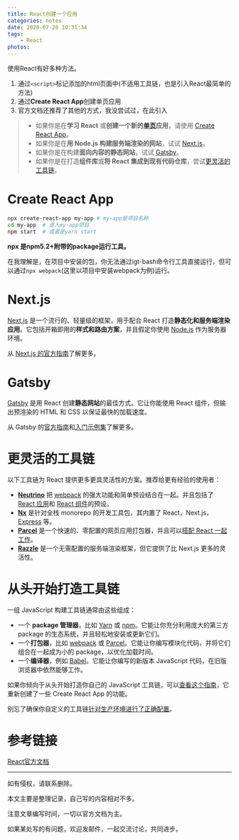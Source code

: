 ```yaml
---
title: React创建一个应用
categories: notes
date: 2020-07-20 10:31:34
tags:
	- React
photos:
---
```








使用React有好多种方法。

1. 通过`<script>`标记添加的html页面中(不适用工具链，也是引入React最简单的方法)
2. 通过**Create React App**创建单页应用
3. 官方文档还推荐了其他的方式，我没尝试过，在此引入

>- 如果你是在**学习 React** 或**创建一个新的[单页](https://zh-hans.reactjs.org/docs/glossary.html#single-page-application)应用**，请使用 [Create React App](https://zh-hans.reactjs.org/docs/create-a-new-react-app.html#create-react-app)。
>- 如果你是在**用 Node.js 构建服务端渲染的网站**，试试 [Next.js](https://zh-hans.reactjs.org/docs/create-a-new-react-app.html#nextjs)。
>- 如果你是在构建**面向内容的静态网站**，试试 [Gatsby](https://zh-hans.reactjs.org/docs/create-a-new-react-app.html#gatsby)。
>- 如果你是在打造**组件库**或**将 React 集成到现有代码仓库**，尝试[更灵活的工具链](https://zh-hans.reactjs.org/docs/create-a-new-react-app.html#more-flexible-toolchains)。

# Create React App

```bash
npx create-react-app my-app # my-app是项目名称
cd my-app  # 进入my-app项目
npm start  # 或者是yarn start
```

**npx 是npm5.2+附带的package运行工具。**

在我理解是，在项目中安装的包，你无法通过igt-bash命令行工具直接运行，但可以通过`npx webpack`(这里以项目中安装webpack为例)运行。

# Next.js

[Next.js](https://nextjs.org/) 是一个流行的、轻量级的框架，用于配合 React 打造**静态化和服务端渲染应用**。它包括开箱即用的**样式和路由方案**，并且假定你使用 [Node.js](https://nodejs.org/) 作为服务器环境。

从 [Next.js 的官方指南](https://nextjs.org/learn/)了解更多。

# Gatsby

[Gatsby](https://www.gatsbyjs.org/) 是用 React 创建**静态网站**的最佳方式。它让你能使用 React 组件，但输出预渲染的 HTML 和 CSS 以保证最快的加载速度。

从 Gatsby 的[官方指南](https://www.gatsbyjs.org/docs/)和[入门示例集](https://www.gatsbyjs.org/docs/gatsby-starters/)了解更多。

# 更灵活的工具链

以下工具链为 React 提供更多更具灵活性的方案。推荐给更有经验的使用者：

- **[Neutrino](https://neutrinojs.org/)** 把 [webpack](https://webpack.js.org/) 的强大功能和简单预设结合在一起。并且包括了 [React 应用](https://neutrinojs.org/packages/react/)和 [React 组件](https://neutrinojs.org/packages/react-components/)的预设。
- **[Nx](https://nx.dev/react)** 是针对全栈 monorepo 的开发工具包，其内置了 React，Next.js，[Express](https://expressjs.com/) 等。
- **[Parcel](https://parceljs.org/)** 是一个快速的、零配置的网页应用打包器，并且可以[搭配 React 一起工作](https://parceljs.org/recipes.html#react)。
- **[Razzle](https://github.com/jaredpalmer/razzle)** 是一个无需配置的服务端渲染框架，但它提供了比 Next.js 更多的灵活性。

# 从头开始打造工具链

一组 JavaScript 构建工具链通常由这些组成：

- 一个 **package 管理器**，比如 [Yarn](https://yarnpkg.com/) 或 [npm](https://www.npmjs.com/)。它能让你充分利用庞大的第三方 package 的生态系统，并且轻松地安装或更新它们。
- 一个**打包器**，比如 [webpack](https://webpack.js.org/) 或 [Parcel](https://parceljs.org/)。它能让你编写模块化代码，并将它们组合在一起成为小的 package，以优化加载时间。
- 一个**编译器**，例如 [Babel](https://babeljs.io/)。它能让你编写的新版本 JavaScript 代码，在旧版浏览器中依然能够工作。

如果你倾向于从头开始打造你自己的 JavaScript 工具链，可以[查看这个指南](https://blog.usejournal.com/creating-a-react-app-from-scratch-f3c693b84658)，它重新创建了一些 Create React App 的功能。

别忘了确保你自定义的工具链[针对生产环境进行了正确配置](https://zh-hans.reactjs.org/docs/optimizing-performance.html#use-the-production-build)。

# 参考链接

[React官方文档](https://zh-hans.reactjs.org/docs/create-a-new-react-app.html)







---

如有侵权，请联系删除。

本文主要是整理记录，自己写的内容相对不多。

注意文章编写时间，一切以官方文档为主。

如果某处写的有问题，欢迎发邮件，一起交流讨论，共同进步。